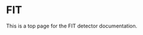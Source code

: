 <!-- doxy
\page refDetectorsFIT FIT
/doxy -->

# FIT

This is a top page for the FIT detector documentation.

<!-- doxy
* \subpage refFITbenchmark
/doxy -->
